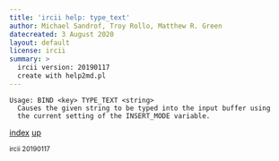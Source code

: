 ```yaml
---
title: 'ircii help: type_text'
author: Michael Sandrof, Troy Rollo, Matthew R. Green
datecreated: 3 August 2020
layout: default
license: ircii
summary: >
  ircii version: 20190117
  create with help2md.pl
---
```

```
Usage: BIND <key> TYPE_TEXT <string>
  Causes the given string to be typed into the input buffer using
  the current setting of the INSERT_MODE variable.
```

[index](index.html)
[up](..)

<small> ircii 20190117 </small>
